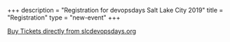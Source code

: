 +++
description = "Registration for devopsdays Salt Lake City 2019"
title = "Registration"
type = "new-event"
+++
<div style="width:100%; text-align:left;">
<!-- <div style="width:100%; text-align:left;"><iframe src="https://www.slcdevopsdays.org/purchase-tickets/" frameborder="0" height="600" width="100%" vspace="0" hspace="0" marginheight="5" marginwidth="5" scrolling="auto" allowtransparency="true"></iframe></div> -->

<p><a href="https://www.slcdevopsdays.org/purchase-tickets/" class="btn btn-info">Buy Tickets directly from slcdevopsdays.org</a></p>

</div>